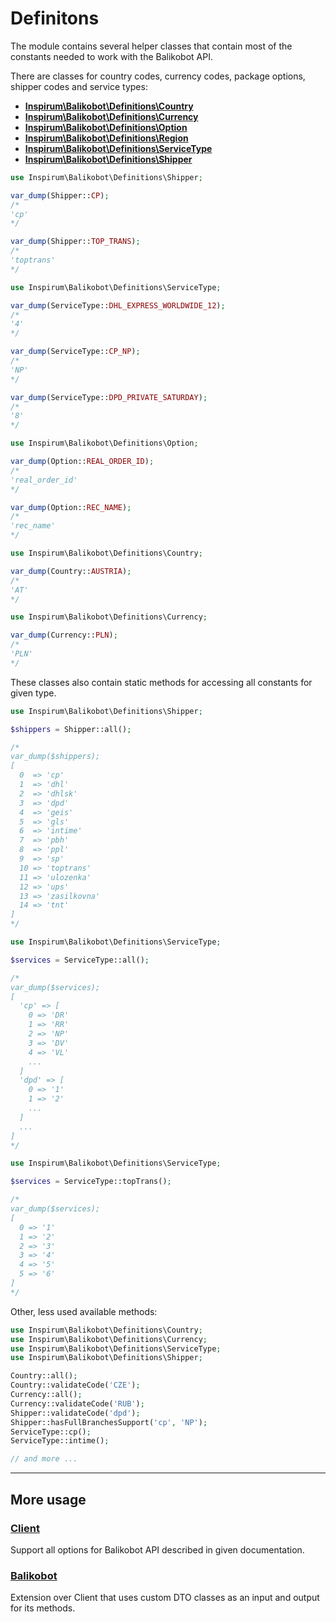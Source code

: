# Definitons

The module contains several helper classes that contain most of the constants needed to work with the Balikobot API.

There are classes for country codes, currency codes, package options, shipper codes and service types:

- [**Inspirum\Balikobot\Definitions\Country**](../src/Definitions/Country.php)
- [**Inspirum\Balikobot\Definitions\Currency**](../src/Definitions/Currency.php)
- [**Inspirum\Balikobot\Definitions\Option**](../src/Definitions/Option.php)
- [**Inspirum\Balikobot\Definitions\Region**](../src/Definitions/Region.php)
- [**Inspirum\Balikobot\Definitions\ServiceType**](../src/Definitions/ServiceType.php)
- [**Inspirum\Balikobot\Definitions\Shipper**](../src/Definitions/Shipper.php)

```php
use Inspirum\Balikobot\Definitions\Shipper;

var_dump(Shipper::CP);
/*
'cp'
*/

var_dump(Shipper::TOP_TRANS);
/*
'toptrans'
*/

```

```php
use Inspirum\Balikobot\Definitions\ServiceType;

var_dump(ServiceType::DHL_EXPRESS_WORLDWIDE_12);
/*
'4'
*/

var_dump(ServiceType::CP_NP);
/*
'NP'
*/

var_dump(ServiceType::DPD_PRIVATE_SATURDAY);
/*
'8'
*/
```

```php
use Inspirum\Balikobot\Definitions\Option;

var_dump(Option::REAL_ORDER_ID);
/*
'real_order_id'
*/

var_dump(Option::REC_NAME);
/*
'rec_name'
*/
```

```php
use Inspirum\Balikobot\Definitions\Country;

var_dump(Country::AUSTRIA);
/*
'AT'
*/
```

```php
use Inspirum\Balikobot\Definitions\Currency;

var_dump(Currency::PLN);
/*
'PLN'
*/
```

These classes also contain static methods for accessing all constants for given type.

```php
use Inspirum\Balikobot\Definitions\Shipper;

$shippers = Shipper::all();

/*
var_dump($shippers);
[
  0  => 'cp'
  1  => 'dhl'
  2  => 'dhlsk'
  3  => 'dpd'
  4  => 'geis'
  5  => 'gls'
  6  => 'intime'
  7  => 'pbh'
  8  => 'ppl'
  9  => 'sp'
  10 => 'toptrans'
  11 => 'ulozenka'
  12 => 'ups'
  13 => 'zasilkovna'
  14 => 'tnt'
]
*/
```


```php
use Inspirum\Balikobot\Definitions\ServiceType;

$services = ServiceType::all();

/*
var_dump($services);
[
  'cp' => [
    0 => 'DR'
    1 => 'RR'
    2 => 'NP'
    3 => 'DV'
    4 => 'VL'
    ...
  ]
  'dpd' => [
    0 => '1'
    1 => '2'
    ...
  ]
  ...
]
*/
```

```php
use Inspirum\Balikobot\Definitions\ServiceType;

$services = ServiceType::topTrans();

/*
var_dump($services);
[
  0 => '1'
  1 => '2'
  2 => '3'
  3 => '4'
  4 => '5'
  5 => '6'
]
*/
```

Other, less used available methods:

```php
use Inspirum\Balikobot\Definitions\Country;
use Inspirum\Balikobot\Definitions\Currency;
use Inspirum\Balikobot\Definitions\ServiceType;
use Inspirum\Balikobot\Definitions\Shipper;

Country::all();
Country::validateCode('CZE');
Currency::all();
Currency::validateCode('RUB');
Shipper::validateCode('dpd');
Shipper::hasFullBranchesSupport('cp', 'NP');
ServiceType::cp();
ServiceType::intime();

// and more ...
```

***


## More usage


### [**Client**](./client.md)

Support all options for Balikobot API described in given documentation.


### [**Balikobot**](./balikobot.md)

Extension over Client that uses custom DTO classes as an input and output for its methods.
